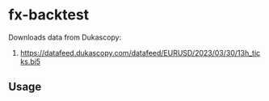# fx-backtest

Downloads data from Dukascopy:
1. https://datafeed.dukascopy.com/datafeed/EURUSD/2023/03/30/13h_ticks.bi5

## Usage
